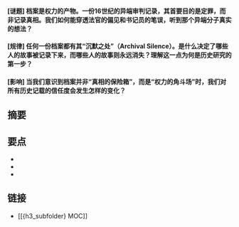 #### [谜题] 档案是权力的产物。一份16世纪的异端审判记录，其首要目的是定罪，而非记录真相。我们如何能穿透法官的偏见和书记员的笔误，听到那个异端分子真实的想法？


#### [规律] 任何一份档案都有其“沉默之处”（Archival Silence）。是什么决定了哪些人的故事被记录下来，而哪些人的故事则永远消失？理解这一点为何是历史研究的第一步？


#### [影响] 当我们意识到档案并非“真相的保险箱”，而是“权力的角斗场”时，我们对所有历史记载的信任度会发生怎样的变化？


## 摘要


## 要点

- 
- 
- 

## 链接

- [[{h3_subfolder} MOC]]

